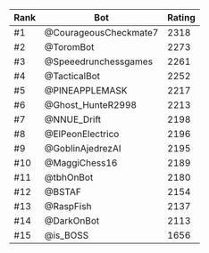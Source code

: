 Rank|Bot|Rating
---|---|---
#1|@CourageousCheckmate7|2318
#2|@ToromBot|2273
#3|@Speeedrunchessgames|2261
#4|@TacticalBot|2252
#5|@PINEAPPLEMASK|2217
#6|@Ghost_HunteR2998|2213
#7|@NNUE_Drift|2198
#8|@ElPeonElectrico|2196
#9|@GoblinAjedrezAI|2195
#10|@MaggiChess16|2189
#11|@tbhOnBot|2180
#12|@BSTAF|2154
#13|@RaspFish|2137
#14|@DarkOnBot|2113
#15|@is_BOSS|1656
